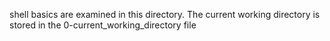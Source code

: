 shell basics are examined in this directory. The current working directory is stored in the 0-current_working_directory file
